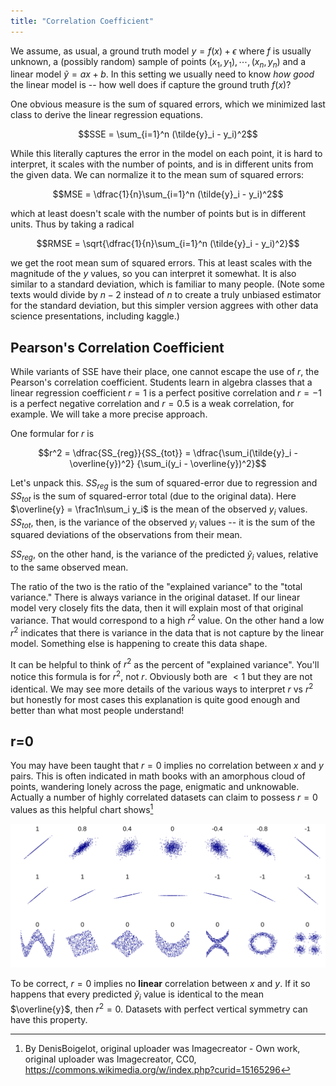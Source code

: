 ```yaml
---
title: "Correlation Coefficient"
---
```



We assume, as usual, a ground truth model $y = f(x) + \epsilon$ where $f$ is usually unknown, a (possibly random) sample of points $(x_1, y_1), \cdots, (x_n, y_n)$ and a linear model $\tilde{y} = ax + b$. In this setting we usually need to know *how good* the linear model is -- how well does if capture the ground truth $f(x)$?

One obvious measure is the sum of squared errors, which we minimized last class to derive the linear regression equations.

$$SSE = \sum_{i=1}^n (\tilde{y}_i - y_i)^2$$

While this literally captures the error in the model on each point, it is hard to interpret, it scales with the number of points, and is in different units from the given data. We can normalize it to the mean sum of squared errors:

$$MSE = \dfrac{1}{n}\sum_{i=1}^n (\tilde{y}_i - y_i)^2$$

which at least doesn't scale with the number of points but is in different units. Thus by taking a radical

$$RMSE = \sqrt{\dfrac{1}{n}\sum_{i=1}^n (\tilde{y}_i - y_i)^2}$$

we get the root mean sum of squared errors. This at least scales with the magnitude of the $y$ values, so you can interpret it somewhat. It is also similar
to a standard deviation, which is familiar to many people. (Note some texts would divide by $n-2$ instead of $n$ to create a truly unbiased
estimator for the standard deviation, but this simpler version aggrees with other data science presentations, including kaggle.)

## Pearson's Correlation Coefficient

While variants of SSE have their place, one cannot escape the use of $r$, the Pearson's correlation coefficient. Students learn in algebra classes
that a linear regression coefficient $r=1$ is a perfect positive correlation and $r=-1$ is a perfect negative correlation and $r=0.5$ is a weak
correlation, for example. We will take a more precise approach.

One formular for $r$ is

$$r^2 = \dfrac{SS_{reg}}{SS_{tot}} = \dfrac{\sum_i(\tilde{y}_i - \overline{y})^2} {\sum_i(y_i - \overline{y})^2}$$

Let's unpack this. $SS_{reg}$ is the sum of squared-error due to regression and $SS_{tot}$ is the sum of squared-error total (due to the original data).
Here $\overline{y} = \frac1n\sum_i y_i$ is the mean of the observed $y_i$ values. $SS_{tot}$, then, is the variance of the observed $y_i$ values -- it is the
sum of the squared deviations of the observations from their mean.

$SS_{reg}$, on the other hand, is the variance of the predicted $\tilde{y}_i$ values, relative to the same observed mean.

The ratio of the two is the ratio of the "explained variance" to the "total variance." There is always variance in the original dataset. If our linear
model very closely fits the data, then it will explain most of that original variance. That would correspond to a high $r^2$ value. On the other hand
a low $r^2$ indicates that there is variance in the data that is not capture by the linear model. Something else is happening to create this
data shape.

It can be helpful to think of $r^2$ as the percent of "explained variance". You'll notice this formula is for $r^2$, not $r$. Obviously both are $<1$ but
they are not identical. We may see more details of the various ways to interpret $r$ vs $r^2$ but honestly for most cases this explanation
is quite good enough and better than what most people understand!

## r=0

You may have been taught that $r=0$ implies no correlation between $x$ and $y$ pairs. This is often indicated in math books with an
amorphous cloud of points, wandering lonely across the page, enigmatic and unknowable. Actually a number of highly correlated
datasets can claim to possess $r=0$ values as this helpful chart shows[^1]

![Examples of correlation](correlation_examples.png)

To be correct, $r=0$ implies no **linear** correlation between $x$ and $y$. If it so happens that every predicted $\tilde{y}_i$ value is identical to the
mean $\overline{y}$, then $r^2=0$. Datasets with perfect vertical symmetry can have this property.

[^1]: By DenisBoigelot, original uploader was Imagecreator - Own work, original uploader was Imagecreator, CC0, https://commons.wikimedia.org/w/index.php?curid=15165296